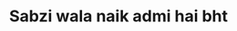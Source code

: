 ---
title: "Sabzi wala naik admi hai bht"
url: /karachi/sabzi-wala-naik-admi-hai-bht/
shop: butcher
---